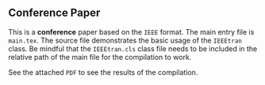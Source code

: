 ## Conference Paper

This is a **conference** paper based on the `IEEE` format. The main entry file
is `main.tex`. The source file demonstrates the basic usage of the `IEEEtran`
class. Be mindful that the `IEEEtran.cls` class file needs to be included in
the relative path of the main file for the compilation to work.

See the attached `PDF` to see the results of the compilation.
